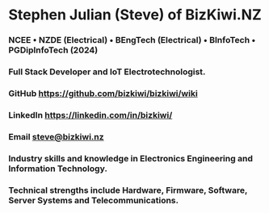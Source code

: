 # Stephen Julian (Steve) of BizKiwi.NZ
### NCEE • NZDE (Electrical) • BEngTech (Electrical) • BInfoTech • PGDipInfoTech (2024) ###
### Full Stack Developer and IoT Electrotechnologist. ####
### GitHub https://github.com/bizkiwi/bizkiwi/wiki ###
### LinkedIn https://linkedin.com/in/bizkiwi/ ###
### Email steve@bizkiwi.nz ###
### Industry skills and knowledge in Electronics Engineering and Information Technology. ###
### Technical strengths include Hardware, Firmware, Software, Server Systems and Telecommunications. ###

####  ####
####  ####
              



